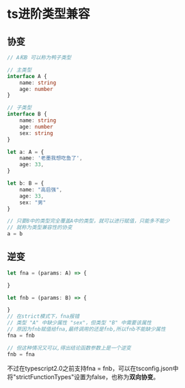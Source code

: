 # ts进阶类型兼容


## 协变

```typescript
// A和B 可以称为鸭子类型

// 主类型
interface A {
    name: string
    age: number
}

// 子类型
interface B {
    name: string
    age: number
    sex: string
}

let a: A = {
    name: '老墨我想吃鱼了',
    age: 33,
}

let b: B = {
    name: "高启强",
    age: 33,
    sex: "男"
}

// 只要B中的类型完全覆盖A中的类型，就可以进行赋值，只能多不能少
// 就称为类型兼容性的协变
a = b
```





## 逆变

```typescript
let fna = (params: A) => {

}

let fnb = (params: B) => {

}
// 在strict模式下，fna报错
// 类型 "A" 中缺少属性 "sex"，但类型 "B" 中需要该属性
// 原因为fnb赋值给fna,最终调用的还是fnb,所以fnb不能缺少属性
fna = fnb

// 但这种情况又可以,得出结论函数参数上是一个逆变
fnb = fna
```



不过在typescript2.0之前支持fna = fnb，可以在tsconfig.json中将"strictFunctionTypes"设置为false，也称为**双向协变**。

